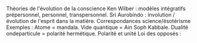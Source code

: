 Théories de l'évolution de la conscience Ken Wilber : modèles intégratifs prépersonnel, personnel, transpersonnel. Sri Aurobindo : involution / évolution de l'esprit dans la matière. Correspondances science/ésotérisme Exemples : Atome = mandala. Vide quantique = Ain Soph Kabbale. Dualité ondeparticule = polarité hermétique. Polarité et unité Loi des opposés :
